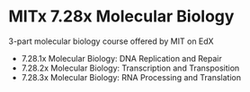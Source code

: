 # MITx 7.28x Molecular Biology

3-part molecular biology course offered by MIT on EdX

- 7.28.1x Molecular Biology: DNA Replication and Repair
- 7.28.2x Molecular Biology: Transcription and Transposition
- 7.28.3x Molecular Biology: RNA Processing and Translation 
